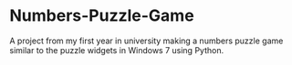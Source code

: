# Numbers-Puzzle-Game
A project from my first year in university making a numbers puzzle game similar to the puzzle widgets in Windows 7 using Python.
